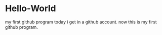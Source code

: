 # Hello-World
my first github program
today i get in a github account.
now this is my first github program.
